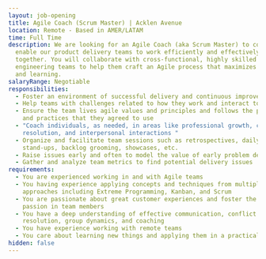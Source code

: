 ```yaml
---
layout: job-opening
title: Agile Coach (Scrum Master) | Acklen Avenue
location: Remote - Based in AMER/LATAM
time: Full Time
description: We are looking for an Agile Coach (aka Scrum Master) to coach and
  enable our product delivery teams to work efficiently and effectively
  together. You will collaborate with cross-functional, highly skilled
  engineering teams to help them craft an Agile process that maximizes delivery
  and learning.
salaryRange: Negotiable
responsibilities:
  - Foster an environment of successful delivery and continuous improvement
  - Help teams with challenges related to how they work and interact together
  - Ensure the team lives agile values and principles and follows the processes
    and practices that they agreed to use
  - "Coach individuals, as needed, in areas like professional growth, conflict
    resolution, and interpersonal interactions "
  - Organize and facilitate team sessions such as retrospectives, daily
    stand-ups, backlog grooming, showcases, etc.
  - Raise issues early and often to model the value of early problem detection
  - Gather and analyze team metrics to find potential delivery issues
requirements:
  - You are experienced working in and with Agile teams
  - You having experience applying concepts and techniques from multiple agile
    approaches including Extreme Programming, Kanban, and Scrum
  - You are passionate about great customer experiences and foster the same
    passion in team members
  - You have a deep understanding of effective communication, conflict
    resolution, group dynamics, and coaching
  - You have experience working with remote teams
  - You care about learning new things and applying them in a practical way
hidden: false
---
```

